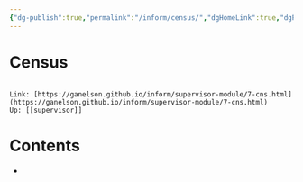 ```yaml
---
{"dg-publish":true,"permalink":"/inform/census/","dgHomeLink":true,"dgPassFrontmatter":false}
---
```


# Census
```ad-info

Link: [https://ganelson.github.io/inform/supervisor-module/7-cns.html](https://ganelson.github.io/inform/supervisor-module/7-cns.html)
Up: [[supervisor]]
```

# Contents
- 